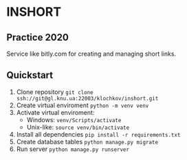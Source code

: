 # INSHORT

## Practice 2020
Service like bitly.com for creating and managing short links.

## Quickstart
1. Clone repository `git clone ssh://git@gl.knu.ua:22003/klochkov/inshort.git`
2. Create virtual enviroment `python -m venv venv`
3. Activate virtual enviroment:
    * Windows: `venv/Scripts/activate`
    * Unix-like: `source venv/bin/activate` 
4. Install all dependencies `pip install -r requirements.txt`
5. Create database tables `python manage.py migrate`
6. Run server `python manage.py runserver`

